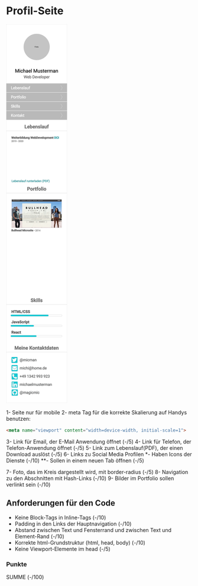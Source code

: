 # Profil-Seite

![layout](drafts/page.png "Portfolio Seite")

1- Seite nur für mobile
2- meta Tag für die korrekte Skalierung auf Handys benutzen:
  ```html
  <meta name="viewport" content="width=device-width, initial-scale=1">
  ```
3- Link für Email, der E-Mail Anwendung öffnet (-/5)
4- Link für Telefon, der Telefon-Anwendung öffnet (-/5)
5- Link zum Lebenslauf(PDF), der einen Download auslöst (-/5)
6- Links zu Social Media Profilen
  *- Haben Icons der Dienste (-/10)
  **- Sollen in einem neuen Tab öffnen (-/5)
  
7- Foto, das im Kreis dargestellt wird, mit border-radius (-/5)
8- Navigation zu den Abschnitten mit Hash-Links (-/10)
9- Bilder im Portfolio sollen verlinkt sein (-/10)

## Anforderungen für den Code
- Keine Block-Tags in Inline-Tags (-/10)
- Padding in den Links der Hauptnavigation (-/10)
- Abstand zwischen Text und Fensterrand und zwischen Text und Element-Rand (-/10)
- Korrekte html-Grundstruktur (html, head, body) (-/10)
- Keine Viewport-Elemente im head (-/5)

### Punkte
SUMME (-/100)
